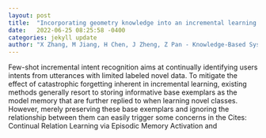 ```yaml
---
layout: post
title:  "Incorporating geometry knowledge into an incremental learning structure for few-shot intent recognition"
date:   2022-06-25 08:25:58 -0400
categories: jekyll update
author: "X Zhang, M Jiang, H Chen, J Zheng, Z Pan - Knowledge-Based Systems, 2022"
---
```

Few-shot incremental intent recognition aims at continually identifying users  intents from utterances with limited labeled novel data. To mitigate the effect of catastrophic forgetting inherent in incremental learning, existing methods generally resort to storing informative base exemplars as the model memory that are further replied to when learning novel classes. However, merely preserving these base exemplars and ignoring the relationship between them can easily trigger some concerns in the 
Cites: Continual Relation Learning via Episodic Memory Activation and